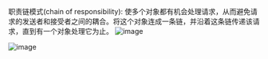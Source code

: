 职责链模式(chain of responsibility): 使多个对象都有机会处理请求，从而避免请求的发送者和接受者之间的耦合。将这个对象连成一条链，并沿着这条链传递该请求，直到有一个对象处理它为止。
![image](https://github.com/ZeroWM/Java-design-pattern/assets/32089940/bcd774b0-793b-43ec-8995-3a3057552b77)

![image](https://github.com/ZeroWM/Java-design-pattern/assets/32089940/bd4d1937-a5f4-49c9-a633-d46e597ee980)


